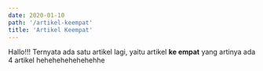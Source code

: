 ```yaml
---
date: 2020-01-10
path: '/artikel-keempat'
title: 'Artikel Keempat'
---
```


Hallo!!! Ternyata ada satu artikel lagi, yaitu artikel **ke empat** yang artinya ada 4 artikel hehehehehehehehhe

